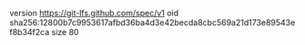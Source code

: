 version https://git-lfs.github.com/spec/v1
oid sha256:12800b7c9953617afbd36ba4d3e42becda8cbc569a21d173e89543ef8b34f2ca
size 80
